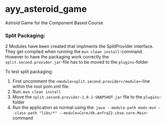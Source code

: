 # ayy_asteroid_game
Astroid Game for the Component Based Course

### Split Packaging:
2 Modules have been created that implments the SplitProvider interface.
They get compiled when running the `mvn clean install`-command.
However to have the packaging work correctly the `split.second.provider.jar`-file has to be moved to the `plugins`-folder

To test split packaging:
1. First uncomment the `<module>split.second.provider</module>`-line within the root pom.xml file.
2. Run: `mvn clean install`
3. Move the `split.second.provider-1.0.1-SNAPSHOT.jar` file to the `plugins`-folder
4. Run the application as normal using the: `java --module-path mods-mvn --class-path "libs/*" --module=Core/dk.anfra22.cbse.core.Main`-command

